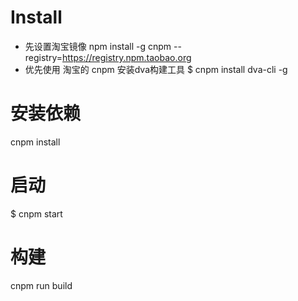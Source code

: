 # Install
* 先设置淘宝镜像
npm install -g cnpm --registry=https://registry.npm.taobao.org
* 优先使用 淘宝的 cnpm 安装dva构建工具
$ cnpm install dva-cli -g

# 安装依赖
cnpm install
# 启动
$ cnpm start
# 构建
cnpm run build

